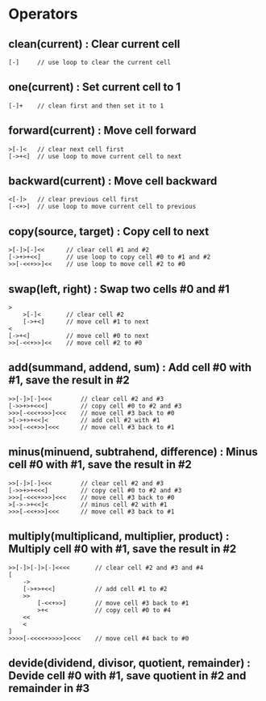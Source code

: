 # Operators

## clean(current) : Clear current cell
    [-]     // use loop to clear the current cell

## one(current) : Set current cell to 1
    [-]+    // clean first and then set it to 1

## forward(current) : Move cell forward
    >[-]<   // clear next cell first
    [->+<]  // use loop to move current cell to next

## backward(current) : Move cell backward
    <[-]>   // clear previous cell first
    [-<+>]  // use loop to move current cell to previous

## copy(source, target) : Copy cell to next
    >[-]>[-]<<      // clear cell #1 and #2
    [->+>+<<]       // use loop to copy cell #0 to #1 and #2
    >>[-<<+>>]<<    // use loop to move cell #2 to #0

## swap(left, right) : Swap two cells #0 and #1
    >
        >[-]<       // clear cell #2
        [->+<]      // move cell #1 to next
    <
    [->+<]          // move cell #0 to next
    >>[-<<+>>]<<    // move cell #2 to #0

## add(summand, addend, sum) : Add cell #0 with #1, save the result in #2
    >>[-]>[-]<<<        // clear cell #2 and #3
    [->>+>+<<<]         // copy cell #0 to #2 and #3
    >>>[-<<<+>>>]<<<    // move cell #3 back to #0
    >[->+>+<<]<         // add cell #2 with #1
    >>>[-<<+>>]<<<      // move cell #3 back to #1

## minus(minuend, subtrahend, difference) : Minus cell #0 with #1, save the result in #2
    >>[-]>[-]<<<        // clear cell #2 and #3
    [->>+>+<<<]         // copy cell #0 to #2 and #3
    >>>[-<<<+>>>]<<<    // move cell #3 back to #0
    >[->->+<<]<         // minus cell #2 with #1
    >>>[-<<+>>]<<<      // move cell #3 back to #1

## multiply(multiplicand, multiplier, product) : Multiply cell #0 with #1, save the result in #2
    >>[-]>[-]>[-]<<<<       // clear cell #2 and #3 and #4
    [
        ->
        [->+>+<<]           // add cell #1 to #2
        >>
            [-<<+>>]        // move cell #3 back to #1
            >+<             // copy cell #0 to #4
        <<
        <
    ]
    >>>>[-<<<<+>>>>]<<<<    // move cell #4 back to #0

## devide(dividend, divisor, quotient, remainder) : Devide cell #0 with #1, save quotient in #2 and remainder in #3







